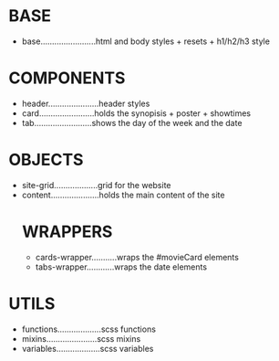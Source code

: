 # BASE

-   base........................html and body styles + resets + h1/h2/h3 style

# COMPONENTS

-   header......................header styles
-   card........................holds the synopisis + poster + showtimes
-   tab.........................shows the day of the week and the date

# OBJECTS

-   site-grid...................grid for the website
-   content.....................holds the main content of the site
    # WRAPPERS
    -   cards-wrapper...........wraps the #movieCard elements
    -   tabs-wrapper............wraps the date elements

# UTILS

-   functions...................scss functions
-   mixins......................scss mixins
-   variables...................scss variables
